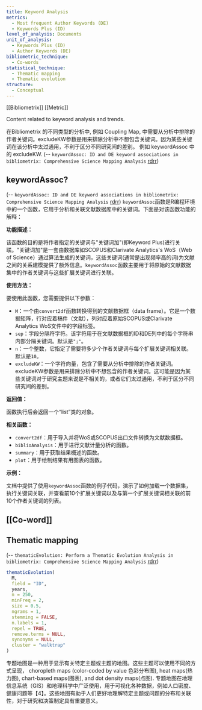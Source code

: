 ```yaml
---
title: Keyword Analysis
metrics:
  - Most frequent Author Keywords (DE) 
  - Keywords Plus (ID)
level_of_analysis: Documents
unit_of_analysis: 
  - Keywords Plus (ID)
  - Author Keywords (DE)
bibliometric_technique:
  - Co-words
statistical_technique:
  - Thematic mapping
  - Thematic evolution
structure:
  - Conceptual
---
```

[[Bibliometrix]] [[Metric]]
  
Content related to keyword analysis and trends. 

在Bibliometrix 的不同类型的分析中, 例如 Coupling Map,   中需要从分析中排除的作者关键词。excludeKW参数是用来排除分析中不想包含关键词。因为某些关键词在该分析中太过通用，不利于区分不同研究间的差别。
例如 keywordAssoc 中的 excludeKW. (-- `keywordAssoc: ID and DE keyword associations in bibliometrix: Comprehensive Science Mapping Analysis` [rdrr](https://rdrr.io/cran/bibliometrix/man/keywordAssoc.html))

## keywordAssoc?

(-- `keywordAssoc: ID and DE keyword associations in bibliometrix: Comprehensive Science Mapping Analysis` [rdrr](https://rdrr.io/cran/bibliometrix/man/keywordAssoc.html))
`keywordAssoc`函数是R编程环境中的一个函数，它用于分析和关联文献数据库中的关键词。下面是对该函数功能的解释：

**功能描述：**

该函数的目的是将作者指定的关键词与"关键词加"(即Keyword Plus)进行关联。"关键词加"是一套由数据库如SCOPUS和Clarivate Analytics's WoS（Web of Science）通过算法生成的关键词，这些关键词(通常是出现频率高的词)为文献之间的关系建模提供了额外信息。`keywordAssoc`函数主要用于将原始的文献数据集中的作者关键词与这些扩展关键词进行关联。

**使用方法：**

要使用此函数，您需要提供以下参数：

- `M`：一个由`convert2df`函数转换得到的文献数据框（data frame）。它是一个数据矩阵，行对应着稿件（文献），列对应着原始SCOPUS或Clarivate Analytics WoS文件中的字段标签。
- `sep`：字段分隔符字符。该字符用于在文献数据框的ID和DE列中的每个字符串内部分隔关键词。默认是`";"`。
- `n`：一个整数，它指定了需要将多少个作者关键词与每个扩展关键词相关联。默认是`10`。
- `excludeKW`：一个字符向量，包含了需要从分析中排除的作者关键词。excludeKW参数是用来排除分析中不想包含的作者关键词。这可能是因为某些关键词对于研究主题来说是不相关的，或者它们太过通用，不利于区分不同研究间的差别。

**返回值：**

函数执行后会返回一个“list”类的对象。

**相关函数：**

- `convert2df`：用于导入并将WoS或SCOPUS出口文件转换为文献数据框。
- `biblioAnalysis`：用于进行文献计量分析的函数。
- `summary`：用于获取结果概述的函数。
- `plot`：用于绘制结果有用图表的函数。

**示例：**

文档中提供了使用`keywordAssoc`函数的例子代码，演示了如何加载一个数据集，执行关键词关联，并查看前10个扩展关键词以及与第一个扩展关键词相关联的前10个作者关键词的列表。



## [[Co-word]] 



## Thematic mapping

(-- `thematicEvolution: Perform a Thematic Evolution Analysis in bibliometrix: Comprehensive Science Mapping Analysis` [rdrr](https://rdrr.io/cran/bibliometrix/man/thematicEvolution.html))
```R
thematicEvolution(
  M,
  field = "ID",
  years,
  n = 250,
  minFreq = 2,
  size = 0.5,
  ngrams = 1,
  stemming = FALSE,
  n.labels = 1,
  repel = TRUE,
  remove.terms = NULL,
  synonyms = NULL,
  cluster = "walktrap"
)
```


专题地图是一种用于显示有关特定主题或主题的地图。这些主题可以使用不同的方式呈现， choropleth maps (color-coded by value 色彩分布图), heat maps(热力图), chart-based maps(图表), and dot density maps(点图). 专题地图在地理信息系统（GIS）和地理科学中广泛使用，用于可视化各种数据，例如人口密度、健康问题等【4】。这些地图有助于人们更好地理解特定主题或问题的分布和关联性，对于研究和决策制定具有重要意义。


